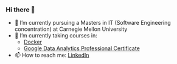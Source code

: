 ### Hi there 👋
- 🔭 I’m currently pursuing a Masters in IT (Software Engineering concentration) at Carnegie Mellon University
- 🌱 I’m currently taking courses in: 
    - [Docker]([https://www.coursera.org/specializations/docker-certified-associate-dca-course](https://www.coursera.org/learn/docker-for-the-absolute-beginner))
    - [Google Data Analytics Professional Certificate](https://www.coursera.org/professional-certificates/google-data-analytics) 
- 📫 How to reach me: [LinkedIn](https://www.linkedin.com/in/jerry-auvagha/)

<!--
**auvagha-jb/auvagha-jb** is a ✨ _special_ ✨ repository because its `README.md` (this file) appears on your GitHub profile.

Here are some ideas to get you started:


- 👯 I’m looking to collaborate on ...
- 🤔 I’m looking for help with ...
- 💬 Ask me about ...
- 😄 Pronouns: ...
- ⚡ Fun fact: ...
-->
